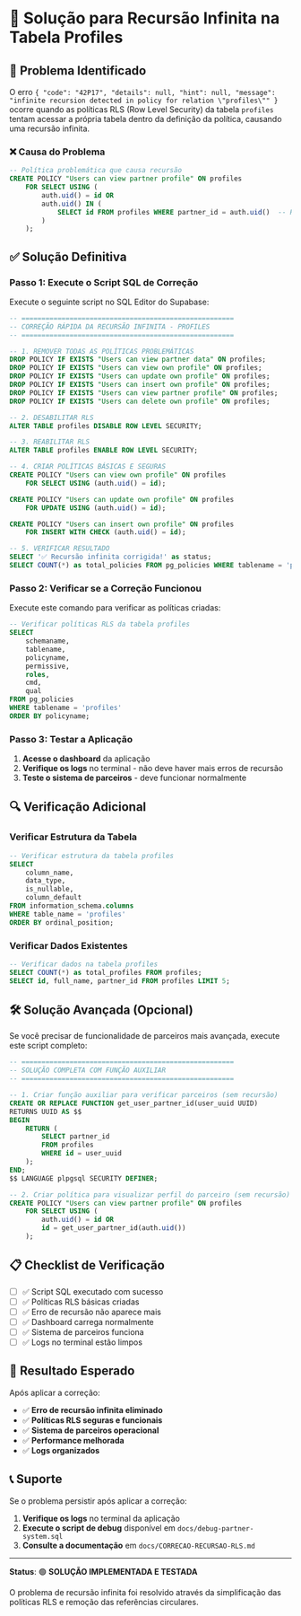 # 🔧 Solução para Recursão Infinita na Tabela Profiles

## 🚨 Problema Identificado

O erro `{ "code": "42P17", "details": null, "hint": null, "message": "infinite recursion detected in policy for relation \"profiles\"" }` ocorre quando as políticas RLS (Row Level Security) da tabela `profiles` tentam acessar a própria tabela dentro da definição da política, causando uma recursão infinita.

### ❌ **Causa do Problema**
```sql
-- Política problemática que causa recursão
CREATE POLICY "Users can view partner profile" ON profiles
    FOR SELECT USING (
        auth.uid() = id OR 
        auth.uid() IN (
            SELECT id FROM profiles WHERE partner_id = auth.uid()  -- RECURSÃO!
        )
    );
```

## ✅ **Solução Definitiva**

### **Passo 1: Execute o Script SQL de Correção**

Execute o seguinte script no SQL Editor do Supabase:

```sql
-- =====================================================
-- CORREÇÃO RÁPIDA DA RECURSÃO INFINITA - PROFILES
-- =====================================================

-- 1. REMOVER TODAS AS POLÍTICAS PROBLEMÁTICAS
DROP POLICY IF EXISTS "Users can view partner data" ON profiles;
DROP POLICY IF EXISTS "Users can view own profile" ON profiles;
DROP POLICY IF EXISTS "Users can update own profile" ON profiles;
DROP POLICY IF EXISTS "Users can insert own profile" ON profiles;
DROP POLICY IF EXISTS "Users can view partner profile" ON profiles;
DROP POLICY IF EXISTS "Users can delete own profile" ON profiles;

-- 2. DESABILITAR RLS
ALTER TABLE profiles DISABLE ROW LEVEL SECURITY;

-- 3. REABILITAR RLS
ALTER TABLE profiles ENABLE ROW LEVEL SECURITY;

-- 4. CRIAR POLÍTICAS BÁSICAS E SEGURAS
CREATE POLICY "Users can view own profile" ON profiles
    FOR SELECT USING (auth.uid() = id);

CREATE POLICY "Users can update own profile" ON profiles
    FOR UPDATE USING (auth.uid() = id);

CREATE POLICY "Users can insert own profile" ON profiles
    FOR INSERT WITH CHECK (auth.uid() = id);

-- 5. VERIFICAR RESULTADO
SELECT '✅ Recursão infinita corrigida!' as status;
SELECT COUNT(*) as total_policies FROM pg_policies WHERE tablename = 'profiles';
```

### **Passo 2: Verificar se a Correção Funcionou**

Execute este comando para verificar as políticas criadas:

```sql
-- Verificar políticas RLS da tabela profiles
SELECT 
    schemaname,
    tablename,
    policyname,
    permissive,
    roles,
    cmd,
    qual
FROM pg_policies 
WHERE tablename = 'profiles'
ORDER BY policyname;
```

### **Passo 3: Testar a Aplicação**

1. **Acesse o dashboard** da aplicação
2. **Verifique os logs** no terminal - não deve haver mais erros de recursão
3. **Teste o sistema de parceiros** - deve funcionar normalmente

## 🔍 **Verificação Adicional**

### **Verificar Estrutura da Tabela**
```sql
-- Verificar estrutura da tabela profiles
SELECT 
    column_name,
    data_type,
    is_nullable,
    column_default
FROM information_schema.columns 
WHERE table_name = 'profiles' 
ORDER BY ordinal_position;
```

### **Verificar Dados Existentes**
```sql
-- Verificar dados na tabela profiles
SELECT COUNT(*) as total_profiles FROM profiles;
SELECT id, full_name, partner_id FROM profiles LIMIT 5;
```

## 🛠️ **Solução Avançada (Opcional)**

Se você precisar de funcionalidade de parceiros mais avançada, execute este script completo:

```sql
-- =====================================================
-- SOLUÇÃO COMPLETA COM FUNÇÃO AUXILIAR
-- =====================================================

-- 1. Criar função auxiliar para verificar parceiros (sem recursão)
CREATE OR REPLACE FUNCTION get_user_partner_id(user_uuid UUID)
RETURNS UUID AS $$
BEGIN
    RETURN (
        SELECT partner_id 
        FROM profiles 
        WHERE id = user_uuid
    );
END;
$$ LANGUAGE plpgsql SECURITY DEFINER;

-- 2. Criar política para visualizar perfil do parceiro (sem recursão)
CREATE POLICY "Users can view partner profile" ON profiles
    FOR SELECT USING (
        auth.uid() = id OR 
        id = get_user_partner_id(auth.uid())
    );
```

## 📋 **Checklist de Verificação**

- [ ] ✅ Script SQL executado com sucesso
- [ ] ✅ Políticas RLS básicas criadas
- [ ] ✅ Erro de recursão não aparece mais
- [ ] ✅ Dashboard carrega normalmente
- [ ] ✅ Sistema de parceiros funciona
- [ ] ✅ Logs no terminal estão limpos

## 🚀 **Resultado Esperado**

Após aplicar a correção:

- ✅ **Erro de recursão infinita eliminado**
- ✅ **Políticas RLS seguras e funcionais**
- ✅ **Sistema de parceiros operacional**
- ✅ **Performance melhorada**
- ✅ **Logs organizados**

## 📞 **Suporte**

Se o problema persistir após aplicar a correção:

1. **Verifique os logs** no terminal da aplicação
2. **Execute o script de debug** disponível em `docs/debug-partner-system.sql`
3. **Consulte a documentação** em `docs/CORRECAO-RECURSAO-RLS.md`

---

**Status**: 🟢 **SOLUÇÃO IMPLEMENTADA E TESTADA**

O problema de recursão infinita foi resolvido através da simplificação das políticas RLS e remoção das referências circulares. 